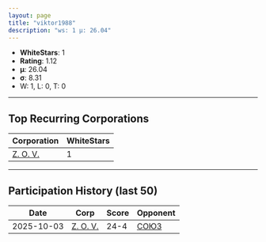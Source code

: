 ```yaml
---
layout: page
title: "viktor1988"
description: "ws: 1 μ: 26.04"
---
```

- **WhiteStars**: 1
- **Rating**: 1.12
- **μ**: 26.04  
- **σ**: 8.31
- W: 1, L: 0, T: 0

---

## Top Recurring Corporations

| Corporation | WhiteStars |
| --- | --- |
| [Z\. O\. V\.](https://ws.tsl.rocks/corp/4f56534357f2407b25faee160f9dca4ee83b8f9ca4425ba472a47298faf54096/) | 1 |

---

## Participation History (last 50)

| Date | Corp | Score | Opponent |
| --- | --- | --- | --- |
| 2025-10-03 | [Z\. O\. V\.](https://ws.tsl.rocks/corp/4f56534357f2407b25faee160f9dca4ee83b8f9ca4425ba472a47298faf54096/) | 24-4 | [СОЮЗ](https://ws.tsl.rocks/corp/068cec010bfee0723895562d4bf580b93628758a762b6918d384fef632d281ab/) |